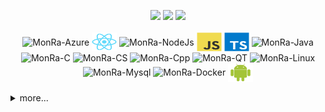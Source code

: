 <!--Hello
<h2><img src="https://emojis.slackmojis.com/emojis/images/1531849430/4246/blob-sunglasses.gif?1531849430" width="30"/> Hi 👋 , I'm MonRá! <img src="https://media.giphy.com/media/12oufCB0MyZ1Go/giphy.gif" width="50"></h2>
-->

<div>
  </p>
  <div align="center">
   <a href="https://www.facebook.com/ramon.chaib" target="_blank"><img src="https://img.shields.io/badge/-Facebook-%230077B5?style=for-the-badge&logo=facebook&logoColor=white" target="_blank"></a> 
  <a href="https://www.instagram.com/monrapps/" target="_blank"><img src="https://img.shields.io/badge/-Instagram-%23E4405F?style=for-the-badge&logo=instagram&logoColor=white" target="_blank"></a>
  <a href="https://www.linkedin.com/in/ramon-chaib-27007635/" target="_blank"><img src="https://img.shields.io/badge/-LinkedIn-%230077B5?style=for-the-badge&logo=linkedin&logoColor=white" target="_blank"></a>   
</div>
  
 <div style="display: inline_block" align="center"><br>
  <img align="center" alt="MonRa-Azure" height="30" width="40" src="https://cdn.jsdelivr.net/gh/devicons/devicon/icons/azure/azure-original.svg">
  <img align="center" alt="MonRa-React" height="30" width="40" src="https://raw.githubusercontent.com/devicons/devicon/master/icons/react/react-original.svg">
  <img align="center" alt="MonRa-NodeJs" height="30" width="40" src="https://cdn.jsdelivr.net/gh/devicons/devicon/icons/nodejs/nodejs-original.svg">
  <img align="center" alt="MonRa-Js" height="30" width="40" src="https://raw.githubusercontent.com/devicons/devicon/master/icons/javascript/javascript-original.svg">     <img align="center" alt="MonRa-Ts" height="30" width="40" src="https://raw.githubusercontent.com/devicons/devicon/master/icons/typescript/typescript-original.svg">
  <img align="center" alt="MonRa-Java" height="30" width="40" src="https://cdn.jsdelivr.net/gh/devicons/devicon/icons/java/java-original.svg">
  <img align="center" alt="MonRa-C" height="30" width="40" src="https://cdn.jsdelivr.net/gh/devicons/devicon/icons/c/c-original.svg">
  <img align="center" alt="MonRa-CS" height="30" width="40" src="https://cdn.jsdelivr.net/gh/devicons/devicon/icons/csharp/csharp-original.svg">
  <img align="center" alt="MonRa-Cpp" height="30" width="40" src="https://cdn.jsdelivr.net/gh/devicons/devicon/icons/cplusplus/cplusplus-original.svg">
  <img align="center" alt="MonRa-QT" height="30" width="40" src="https://cdn.jsdelivr.net/gh/devicons/devicon/icons/qt/qt-original.svg">
  <img align="center" alt="MonRa-Linux" height="30" width="40" src="https://cdn.jsdelivr.net/gh/devicons/devicon/icons/linux/linux-original.svg">
  <img align="center" alt="MonRa-Mysql" height="30" width="40" src="https://cdn.jsdelivr.net/gh/devicons/devicon/icons/mysql/mysql-original.svg">
  <img align="center" alt="MonRa-Docker" height="30" width="40" src="https://cdn.jsdelivr.net/gh/devicons/devicon/icons/docker/docker-original.svg">  
  <img align="center" alt="MonRa-Android" height="30" width="40" src="https://github.com/devicons/devicon/blob/master/icons/android/android-original.svg">
  
</div>
</a>

</br>
<!--
[![github activity graph](https://activity-graph.herokuapp.com/graph?username=monrapps&theme=chartreuse-dark)](https://github.com/monrapps/)
-->
<div>
<details>
      <summary>more...</summary>
      
<!--
### <img src="https://media.giphy.com/media/VgCDAzcKvsR6OM0uWg/giphy.gif" width="50"> A little more about me...  

```javascript
const monra = {
    pronouns: "He" | "Him",
    code: ["any"],
    askMeAbout: ["any"],
    technologies: {
        backEnd: {
            js: ["any"],
        },
        mobileApp: {
            native: ["Android Development"]
        },
        devOps: ["AWS", "Docker🐳", "Route53", "Nginx"],
        databases: ["mongo", "MySql", "sqlite"],
        misc: ["Firebase", "Socket.IO", "selenium", "open-cv", "php", "SuiteApp"]
    },
    architecture: ["Serverless Architecture", "Progressive web applications", "Single page applications"],
    currentFocus: "Building Robots to ease opertations",
    funFact: "There are two ways to write error-free programs; only the third one works"
};
```
-->

---
<!--START_SECTION:waka-->
![Code Time](http://img.shields.io/badge/Code%20Time-1%2C138%20hrs%201%20min-blue)

![Profile Views](http://img.shields.io/badge/Profile%20Views-0-blue)

![Lines of code](https://img.shields.io/badge/From%20Hello%20World%20I%27ve%20Written-3.2%20million%20lines%20of%20code-blue)

**🐱 My GitHub Data** 

> 📦 61.0 kB Used in GitHub's Storage 
 > 
> 🚫 Not Opted to Hire
 > 
> 📜 24 Public Repositories 
 > 
> 🔑 20 Private Repositories 
 > 
**I'm an Early 🐤** 

```text
🌞 Morning                9846 commits        ████████░░░░░░░░░░░░░░░░░   33.72 % 
🌆 Daytime                13055 commits       ███████████░░░░░░░░░░░░░░   44.71 % 
🌃 Evening                4162 commits        ████░░░░░░░░░░░░░░░░░░░░░   14.25 % 
🌙 Night                  2134 commits        ██░░░░░░░░░░░░░░░░░░░░░░░   07.31 % 
```
📅 **I'm Most Productive on Thursday** 

```text
Monday                   5508 commits        █████░░░░░░░░░░░░░░░░░░░░   18.86 % 
Tuesday                  5420 commits        █████░░░░░░░░░░░░░░░░░░░░   18.56 % 
Wednesday                5491 commits        █████░░░░░░░░░░░░░░░░░░░░   18.81 % 
Thursday                 6315 commits        █████░░░░░░░░░░░░░░░░░░░░   21.63 % 
Friday                   4038 commits        ███░░░░░░░░░░░░░░░░░░░░░░   13.83 % 
Saturday                 1385 commits        █░░░░░░░░░░░░░░░░░░░░░░░░   04.74 % 
Sunday                   1040 commits        █░░░░░░░░░░░░░░░░░░░░░░░░   03.56 % 
```


📊 **This Week I Spent My Time On** 

```text
🕑︎ Time Zone: America/Sao_Paulo

💬 Programming Languages: 
TypeScript               1 hr 28 mins        ████████████░░░░░░░░░░░░░   46.87 % 
Other                    41 mins             █████░░░░░░░░░░░░░░░░░░░░   21.70 % 
Bash                     23 mins             ███░░░░░░░░░░░░░░░░░░░░░░   12.32 % 
Markdown                 16 mins             ██░░░░░░░░░░░░░░░░░░░░░░░   08.49 % 
Makefile                 7 mins              █░░░░░░░░░░░░░░░░░░░░░░░░   03.90 % 

🔥 Editors: 
VS Code                  3 hrs 9 mins        █████████████████████████   100.00 % 

🐱‍💻 Projects: 
wlm-backend              1 hr 43 mins        ██████████████░░░░░░░░░░░   54.42 % 
Unknown Project          36 mins             █████░░░░░░░░░░░░░░░░░░░░   19.35 % 
wlm-infra                24 mins             ███░░░░░░░░░░░░░░░░░░░░░░   12.89 % 
gww-v6i                  23 mins             ███░░░░░░░░░░░░░░░░░░░░░░   12.48 % 
wlm-frontend             1 min               ░░░░░░░░░░░░░░░░░░░░░░░░░   00.53 % 

💻 Operating System: 
WSL                      2 hrs 32 mins       ████████████████████░░░░░   80.65 % 
Windows                  36 mins             █████░░░░░░░░░░░░░░░░░░░░   19.35 % 
```

**I Mostly Code in C++** 

```text
Java                     9 repos             ███░░░░░░░░░░░░░░░░░░░░░░   10.84 % 
JavaScript               8 repos             ██░░░░░░░░░░░░░░░░░░░░░░░   09.64 % 
Python                   8 repos             ██░░░░░░░░░░░░░░░░░░░░░░░   09.64 % 
HTML                     5 repos             ██░░░░░░░░░░░░░░░░░░░░░░░   06.02 % 
Shell                    4 repos             █░░░░░░░░░░░░░░░░░░░░░░░░   04.82 % 
```



**Timeline**

![Lines of Code chart](https://raw.githubusercontent.com/monrapps/monrapps/master/assets/bar_graph.png)


 Last Updated on 07/05/2025 19:48:51 UTC
<!--END_SECTION:waka-->
